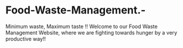 # Food-Waste-Management.-
Minimum waste, Maximum taste !! Welcome to our Food Waste Management Website, where we are fighting towards hunger by a very productive way!!
